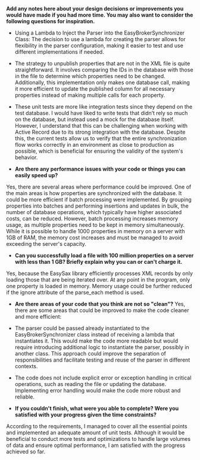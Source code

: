 **Add any notes here about your design decisions or improvements you would have made if you had more time. You may also want to consider the following questions for inspiration.**

* Using a Lambda to Inject the Parser into the EasyBrokerSynchronizer Class: The decision to use a lambda for creating the parser allows for flexibility in the parser configuration, making it easier to test and use different implementations if needed.

* The strategy to unpublish properties that are not in the XML file is quite straightforward. It involves comparing the IDs in the database with those in the file to determine which properties need to be changed. Additionally, this implementation only makes one database call, making it more efficient to update the published column for all necessary properties instead of making multiple calls for each property.

* These unit tests are more like integration tests since they depend on the test database. I would have liked to write tests that didn’t rely so much on the database, but instead used a mock for the database itself. However, I understand that this can be challenging when working with Active Record due to its strong integration with the database. Despite this, the current tests allow us to verify that the entire synchronization flow works correctly in an environment as close to production as possible, which is beneficial for ensuring the validity of the system's behavior.

* **Are there any performance issues with your code or things you can easily speed up?**

Yes, there are several areas where performance could be improved. One of the main areas is how properties are synchronized with the database. It could be more efficient if batch processing were implemented. By grouping properties into batches and performing insertions and updates in bulk, the number of database operations, which typically have higher associated costs, can be reduced. However, batch processing increases memory usage, as multiple properties need to be kept in memory simultaneously. While it is possible to handle 1000 properties in memory on a server with 1GB of RAM, the memory cost increases and must be managed to avoid exceeding the server's capacity.

* **Can you successfully load a file with 100 million properties on a server with less than 1 GB? Briefly explain why you can or can't charge it.**

Yes, because the EasySax library efficiently processes XML records by only loading those that are being iterated over. At any point in the program, only one property is loaded in memory. Memory usage could be further reduced if the ignore attribute of the parse_each method is used.

* **Are there areas of your code that you think are not so "clean"?**
Yes, there are some areas that could be improved to make the code cleaner and more efficient:
* The parser could be passed already instantiated to the EasyBrokerSynchronizer class instead of receiving a lambda that instantiates it. This would make the code more readable but would require introducing additional logic to instantiate the parser, possibly in another class. This approach could improve the separation of responsibilities and facilitate testing and reuse of the parser in different contexts.
* The code does not include explicit error or exception handling in critical operations, such as reading the file or updating the database. Implementing error handling would make the code more robust and reliable.

* **If you couldn't finish, what were you able to complete? Were you satisfied with your progress given the time constraints?**

According to the requirements, I managed to cover all the essential points and implemented an adequate amount of unit tests. Although it would be beneficial to conduct more tests and optimizations to handle large volumes of data and ensure optimal performance, I am satisfied with the progress achieved so far.
